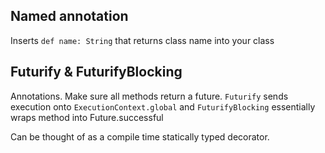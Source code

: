 ## Named annotation
Inserts `def name: String` that returns class name into your class

## Futurify & FuturifyBlocking 
Annotations. Make sure all methods return a future. `Futurify` sends execution onto `ExecutionContext.global` and `FuturifyBlocking` essentially wraps method into Future.successful

Can be thought of as a compile time statically typed decorator.
